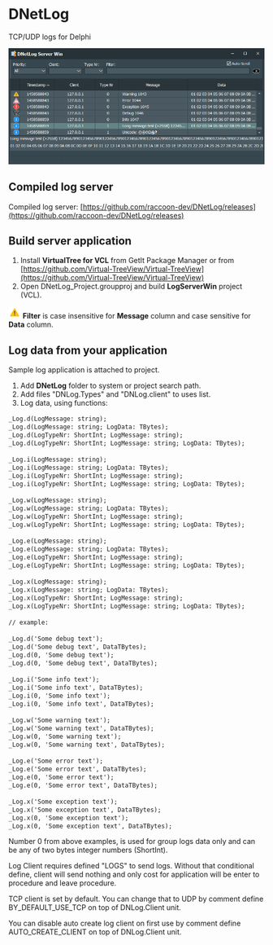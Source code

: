 # DNetLog
TCP/UDP logs for Delphi

![Server screenshot](/Img/server_screenshot.png?raw=true "Server screenshot")

## Compiled log server
Compiled log server:
[https://github.com/raccoon-dev/DNetLog/releases](https://github.com/raccoon-dev/DNetLog/releases)

## Build server application
1. Install **VirtualTree for VCL** from GetIt Package Manager or from [https://github.com/Virtual-TreeView/Virtual-TreeView](https://github.com/Virtual-TreeView/Virtual-TreeView)
2. Open DNetLog_Project.groupproj and build **LogServerWin** project (VCL).

![Warning!](/Img/warning_24px.png?raw=true "Warning!") **Filter** is case insensitive for **Message** column and case sensitive for **Data** column.

## Log data from your application
Sample log application is attached to project.

1. Add **DNetLog** folder to system or project search path. 
2. Add files "DNLog.Types" and "DNLog.client" to uses list.
3. Log data, using functions:

```
_Log.d(LogMessage: string);
_Log.d(LogMessage: string; LogData: TBytes);
_Log.d(LogTypeNr: ShortInt; LogMessage: string);
_Log.d(LogTypeNr: ShortInt; LogMessage: string; LogData: TBytes);

_Log.i(LogMessage: string);
_Log.i(LogMessage: string; LogData: TBytes);
_Log.i(LogTypeNr: ShortInt; LogMessage: string);
_Log.i(LogTypeNr: ShortInt; LogMessage: string; LogData: TBytes);

_Log.w(LogMessage: string);
_Log.w(LogMessage: string; LogData: TBytes);
_Log.w(LogTypeNr: ShortInt; LogMessage: string);
_Log.w(LogTypeNr: ShortInt; LogMessage: string; LogData: TBytes);

_Log.e(LogMessage: string);
_Log.e(LogMessage: string; LogData: TBytes);
_Log.e(LogTypeNr: ShortInt; LogMessage: string);
_Log.e(LogTypeNr: ShortInt; LogMessage: string; LogData: TBytes);

_Log.x(LogMessage: string);
_Log.x(LogMessage: string; LogData: TBytes);
_Log.x(LogTypeNr: ShortInt; LogMessage: string);
_Log.x(LogTypeNr: ShortInt; LogMessage: string; LogData: TBytes);

// example:

_Log.d('Some debug text');
_Log.d('Some debug text', DataTBytes);
_Log.d(0, 'Some debug text');
_Log.d(0, 'Some debug text', DataTBytes);

_Log.i('Some info text');
_Log.i('Some info text', DataTBytes);
_Log.i(0, 'Some info text');
_Log.i(0, 'Some info text', DataTBytes);

_Log.w('Some warning text');
_Log.w('Some warning text', DataTBytes);
_Log.w(0, 'Some warning text');
_Log.w(0, 'Some warning text', DataTBytes);

_Log.e('Some error text');
_Log.e('Some error text', DataTBytes);
_Log.e(0, 'Some error text');
_Log.e(0, 'Some error text', DataTBytes);

_Log.x('Some exception text');
_Log.x('Some exception text', DataTBytes);
_Log.x(0, 'Some exception text');
_Log.x(0, 'Some exception text', DataTBytes);
```

Number 0 from above examples, is used for group logs data only and can be any of two bytes integer numbers (ShortInt).

Log Client requires defined "LOGS" to send logs. Without that conditional define, client will send nothing and only cost for application will be enter to procedure and leave procedure.

TCP client is set by default. You can change that to UDP by comment define BY_DEFAULT_USE_TCP on top of DNLog.Client unit.

You can disable auto create log client on first use by comment define AUTO_CREATE_CLIENT on top of DNLog.Client unit.
